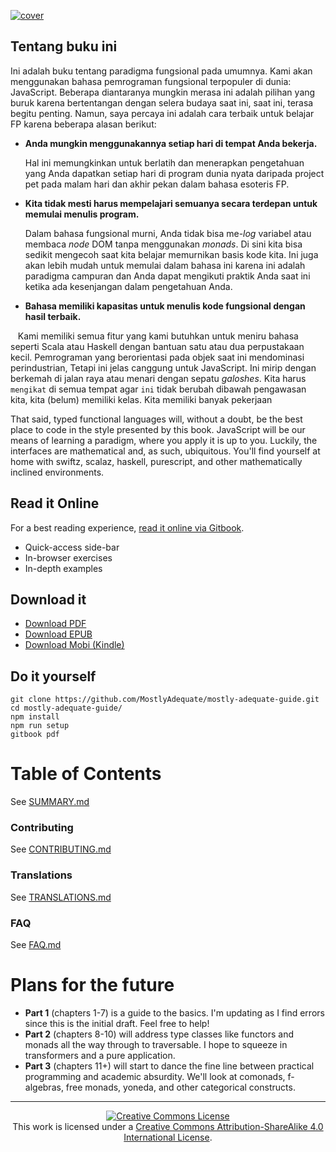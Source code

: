 [![cover](images/cover.png)](SUMMARY.md)

## Tentang buku ini

Ini adalah buku tentang paradigma fungsional pada umumnya. Kami akan menggunakan bahasa pemrograman fungsional terpopuler di dunia: JavaScript. Beberapa diantaranya mungkin merasa ini adalah pilihan yang buruk karena bertentangan dengan selera budaya saat ini, saat ini, terasa begitu penting. Namun, saya percaya ini adalah cara terbaik untuk belajar FP karena beberapa alasan berikut:

 * **Anda mungkin menggunakannya setiap hari di tempat Anda bekerja.**

    Hal ini memungkinkan untuk berlatih dan menerapkan pengetahuan yang Anda dapatkan setiap hari di program dunia nyata daripada project pet pada malam hari dan akhir pekan dalam bahasa esoteris FP.


 * **Kita tidak mesti harus mempelajari semuanya secara terdepan untuk memulai menulis program.**

    Dalam bahasa fungsional murni, Anda tidak bisa me-_log_ variabel atau membaca _node_ DOM tanpa menggunakan _monads_. Di sini kita bisa sedikit mengecoh saat kita belajar memurnikan basis kode kita. Ini juga akan lebih mudah untuk memulai dalam bahasa ini karena ini adalah paradigma campuran dan Anda dapat mengikuti praktik Anda saat ini ketika ada kesenjangan dalam pengetahuan Anda.


 * **Bahasa memiliki kapasitas untuk menulis kode fungsional dengan hasil terbaik.**

    Kami memiliki semua fitur yang kami butuhkan untuk meniru bahasa seperti Scala atau Haskell dengan bantuan satu atau dua perpustakaan kecil. Pemrograman yang berorientasi pada objek saat ini mendominasi perindustrian, Tetapi ini jelas canggung untuk JavaScript. Ini mirip dengan berkemah di jalan raya atau menari dengan sepatu _galoshes_. Kita harus `mengikat` di semua tempat agar `ini` tidak berubah dibawah pengawasan kita, kita (belum) memiliki kelas. Kita memiliki banyak pekerjaan
    
That said, typed functional languages will, without a doubt, be the best place to code in the style presented by this book. JavaScript will be our means of learning a paradigm, where you apply it is up to you. Luckily, the interfaces are mathematical and, as such, ubiquitous. You'll find yourself at home with swiftz, scalaz, haskell, purescript, and other mathematically inclined environments.


## Read it Online

For a best reading experience, [read it online via Gitbook](https://mostly-adequate.gitbooks.io/mostly-adequate-guide/).

- Quick-access side-bar
- In-browser exercises
- In-depth examples


## Download it

* [Download PDF](https://www.gitbook.com/download/pdf/book/mostly-adequate/mostly-adequate-guide)
* [Download EPUB](https://www.gitbook.com/download/epub/book/mostly-adequate/mostly-adequate-guide)
* [Download Mobi (Kindle)](https://www.gitbook.com/download/mobi/book/mostly-adequate/mostly-adequate-guide)


## Do it yourself

```
git clone https://github.com/MostlyAdequate/mostly-adequate-guide.git
cd mostly-adequate-guide/
npm install
npm run setup
gitbook pdf
```


# Table of Contents

See [SUMMARY.md](SUMMARY.md)

### Contributing

See [CONTRIBUTING.md](CONTRIBUTING.md)

### Translations

See [TRANSLATIONS.md](TRANSLATIONS.md)

### FAQ

See [FAQ.md](FAQ.md)



# Plans for the future

* **Part 1** (chapters 1-7) is a guide to the basics. I'm updating as I find errors since this is the initial draft. Feel free to help!
* **Part 2** (chapters 8-10) will address type classes like functors and monads all the way through to traversable. I hope to squeeze in transformers and a pure application.
* **Part 3** (chapters 11+) will start to dance the fine line between practical programming and academic absurdity. We'll look at comonads, f-algebras, free monads, yoneda, and other categorical constructs.


---


<p align="center">
  <a rel="license" href="http://creativecommons.org/licenses/by-sa/4.0/">
    <img alt="Creative Commons License" style="border-width:0" src="https://i.creativecommons.org/l/by-sa/4.0/88x31.png" />
  </a>
  <br />
  This work is licensed under a <a rel="license" href="http://creativecommons.org/licenses/by-sa/4.0/">Creative Commons Attribution-ShareAlike 4.0 International License</a>.
</p>
